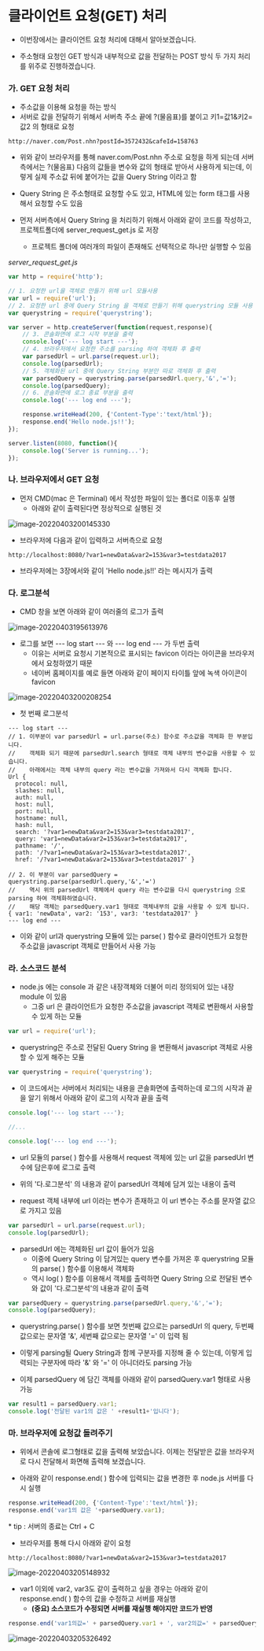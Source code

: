 # 클라이언트 요청(GET) 처리

- 이번장에서는 클라이언트 요청 처리에 대해서 알아보겠습니다.

- 주소형태 요청인 GET 방식과 내부적으로 값을 전달하는 POST 방식 두 가지 처리를 위주로 진행하겠습니다.





### 가. GET 요청 처리

- 주소값을 이용해 요청을 하는 방식
- 서버로 값을 전달하기 위해서 서버측 주소 끝에 ?(물음표)를 붙이고 키1=값1&키2=값2 의 형태로 요청

```address
http://naver.com/Post.nhn?postId=3572432&cafeId=158763
```



- 위와 같이 브라우저를 통해 naver.com/Post.nhn 주소로 요청을 하게 되는데 서버측에서는 ?(물음표) 다음의 값들을 변수와 값의 형태로 받아서 사용하게 되는데, 이렇게 실제 주소값 뒤에 붙어가는 값을 Query String 이라고 함

- Query String 은 주소형태로 요청할 수도 있고, HTML에 있는 form 태그를 사용해서 요청할 수도 있음
- 먼저 서버측에서 Query String 을 처리하기 위해서 아래와 같이 코드를 작성하고, 프로젝트폴더에 server_request_get.js 로 저장
  - 프로젝트 폴더에 여러개의 파일이 존재해도 선택적으로 하나만 실행할 수 있음



*server_request_get.js*

```js
var http = require('http');

// 1. 요청한 url을 객체로 만들기 위해 url 모듈사용
var url = require('url');
// 2. 요청한 url 중에 Query String 을 객체로 만들기 위해 querystring 모듈 사용
var querystring = require('querystring'); 

var server = http.createServer(function(request,response){
    // 3. 콘솔화면에 로그 시작 부분을 출력
    console.log('--- log start ---');
    // 4. 브라우저에서 요청한 주소를 parsing 하여 객체화 후 출력
    var parsedUrl = url.parse(request.url);
    console.log(parsedUrl);
    // 5. 객체화된 url 중에 Query String 부분만 따로 객체화 후 출력
    var parsedQuery = querystring.parse(parsedUrl.query,'&','=');
    console.log(parsedQuery);
    // 6. 콘솔화면에 로그 종료 부분을 출력
    console.log('--- log end ---');

    response.writeHead(200, {'Content-Type':'text/html'});
    response.end('Hello node.js!!');
});

server.listen(8080, function(){
    console.log('Server is running...');
});
```





### 나. 브라우저에서 GET 요청

- 먼저 CMD(mac 은 Terminal) 에서 작성한 파일이 있는 폴더로 이동후 실행
  - 아래와 같이 출력된다면 정상적으로 실행된 것

![image-20220403200145330](C:\Users\tnals\AppData\Roaming\Typora\typora-user-images\image-20220403200145330.png)



- 브라우저에 다음과 같이 입력하고 서버측으로 요청

```address
http://localhost:8080/?var1=newData&var2=153&var3=testdata2017
```

- 브라우저에는 3장에서와 같이 'Hello node.js!!' 라는 메시지가 출력





### 다. 로그분석

- CMD 창을 보면 아래와 같이 여러줄의 로그가 출력

![image-20220403195613976](C:\Users\tnals\AppData\Roaming\Typora\typora-user-images\image-20220403195613976.png)



- 로그를 보면 --- log start --- 와 --- log end --- 가 두번 출력
  - 이유는 서버로 요청시 기본적으로 표시되는 favicon 이라는 아이콘을 브라우저에서 요청하였기 때문
  - 네이버 홈페이지를 예로 들면 아래와 같이 페이지 타이틀 앞에 녹색 아이콘이 favicon

![image-20220403200208254](C:\Users\tnals\AppData\Roaming\Typora\typora-user-images\image-20220403200208254.png)



- 첫 번째 로그분석

```log
--- log start ---
// 1. 이부분이 var parsedUrl = url.parse(주소) 함수로 주소값을 객체화 한 부분입니다.
//    객체화 되기 때문에 parsedUrl.search 형태로 객체 내부의 변수값을 사용할 수 있습니다.
//    아래에서는 객체 내부의 query 라는 변수값을 가져와서 다시 객체화 합니다.
Url {
  protocol: null,
  slashes: null,
  auth: null,
  host: null,
  port: null,
  hostname: null,
  hash: null,
  search: '?var1=newData&var2=153&var3=testdata2017',
  query: 'var1=newData&var2=153&var3=testdata2017',
  pathname: '/',
  path: '/?var1=newData&var2=153&var3=testdata2017',
  href: '/?var1=newData&var2=153&var3=testdata2017' }

// 2. 이 부분이 var parsedQuery = querystring.parse(parsedUrl.query,'&','=')
//    역시 위의 parsedUrl 객체에서 query 라는 변수값을 다시 querystring 으로 parsing 하여 객체화하였습니다.
//    해당 객체는 parsedQuery.var1 형태로 객체내부의 값을 사용할 수 있게 됩니다. 
{ var1: 'newData', var2: '153', var3: 'testdata2017' }
--- log end ---
```

- 이와 같이 url과 querystring 모듈에 있는 parse( ) 함수로 클라이언트가 요청한 주소값을 javascript 객체로 만들어서 사용 가능





### 라. 소스코드 분석

- node.js 에는 console 과 같은 내장객체와 더불어 미리 정의되어 있는 내장 module 이 있음
  - 그중 url 은 클라이언트가 요청한 주소값을 javascript 객체로 변환해서 사용할 수 있게 하는 모듈

```js
var url = require('url');
```



- querystring은 주소로 전달된 Query String 을 변환해서 javascript 객체로 사용할 수 있게 해주는 모듈

```js
var querystring = require('querystring');
```



- 이 코드에서는 서버에서 처리되는 내용을 콘솔화면에 출력하는데 로그의 시작과 끝을 알기 위해서 아래와 같이 로그의 시작과 끝을 출력

```js
console.log('--- log start ---');

//...

console.log('--- log end ---');
```



- url 모듈의 parse( ) 함수를 사용해서 request 객체에 있는 url 값을 parsedUrl 변수에 담은후에 로그로 출력

- 위의 '다.로그분석' 의 내용과 같이 parsedUrl 객체에 담겨 있는 내용이 출력

- request 객체 내부에 url 이라는 변수가 존재하고 이 url 변수는 주소를 문자열 값으로 가지고 있음

```js
var parsedUrl = url.parse(request.url);
console.log(parsedUrl);
```



- parsedUrl 에는 객체화된 url 값이 들어가 있음
  - 이중에 Query String 이 담겨있는 query 변수를 가져온 후 querystring 모듈의 parse( ) 함수를 이용해서 객체화
  - 역시 log( ) 함수를 이용해서 객체를 출력하면 Query String 으로 전달된 변수와 값이 '다.로그분석'의 내용과 같이 출력

```js
var parsedQuery = querystring.parse(parsedUrl.query,'&','=');
console.log(parsedQuery);
```



- querystring.parse( ) 함수를 보면 첫번째 값으로는 parsedUrl 의 query, 두번째 값으로는 문자열 '&', 세번째 값으로는 문자열 '=' 이 입력 됨
- 이렇게 parsing될 Query String과 함께 구분자를 지정해 줄 수 있는데, 이렇게 입력되는 구분자에 따라 '&' 와 '=' 이 아니더라도 parsing 가능

- 이제 parsedQuery 에 담긴 객체를 아래와 같이 parsedQuery.var1 형태로 사용 가능

```javascript
var result1 = parsedQuery.var1;
console.log('전달된 var1의 값은 ' +result1+'입니다');
```





### 마. 브라우저에 요청값 돌려주기

- 위에서 콘솔에 로그형태로 값을 출력해 보았습니다. 이제는 전달받은 값을 브라우저로 다시 전달해서 화면해 출력해 보겠습니다.



- 아래와 같이 response.end( ) 함수에 입력되는 값을 변경한 후 node.js 서버를 다시 실행

```js
response.writeHead(200, {'Content-Type':'text/html'});
response.end('var1의 값은 '+parsedQuery.var1);
```

\* tip : 서버의 종료는 Ctrl + C



- 브라우저를 통해 다시 아래와 같이 요청

```address
http://localhost:8080/?var1=newData&var2=153&var3=testdata2017
```

![image-20220403205148932](C:\Users\tnals\AppData\Roaming\Typora\typora-user-images\image-20220403205148932.png)



- var1 이외에 var2, var3도 같이 출력하고 싶을 경우는 아래와 같이 response.end( ) 함수의 값을 수정하고 서버를 재실행
  - **(중요) 소스코드가 수정되면 서버를 재실행 해야지만 코드가 반영**

```js
response.end('var1의값=' + parsedQuery.var1 + ', var2의값=' + parsedQuery.var2 + ', var3의값=' +parsedQuery.var3);
```

![image-20220403205326492](C:\Users\tnals\AppData\Roaming\Typora\typora-user-images\image-20220403205326492.png)
